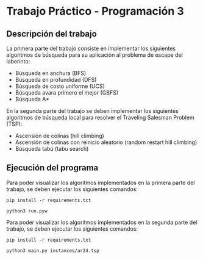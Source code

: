 # Trabajo Práctico - Programación 3

## Descripción del trabajo

La primera parte del trabajo consiste en implementar los siguientes algoritmos de búsqueda para su aplicación al problema de escape del laberinto:
- Búsqueda en anchura (BFS)
- Búsqueda en profundidad (DFS)
- Búsqueda de costo uniforme (UCS)
- Búsqueda avara primero el mejor (GBFS)
- Búsqueda A*

En la segunda parte del trabajo se deben implementar los siguientes algoritmos de búsqueda local para resolver el Traveling Salesman Problem (TSP):
- Ascensión de colinas (hill climbing)
- Ascensión de colinas con reinicio aleatorio (random restart hill climbing)
- Búsqueda tabú (tabu search)

## Ejecución del programa

Para poder visualizar los algoritmos implementados en la primera parte del trabajo, se deben ejecutar los siguientes comandos:
```
pip install -r requirements.txt

python3 run.pyw
```

Para poder visualizar los algoritmos implementados en la segunda parte del trabajo, se deben ejecutar los siguientes comandos:
```
pip install -r requirements.txt

python3 main.py instances/ar24.tsp
```
